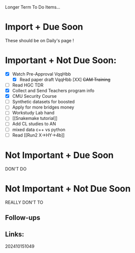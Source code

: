 Longer Term To Do Items...

# Import + Due Soon
These should be on Daily's page  !

# Important + Not Due Soon:
- [x] Watch Pre-Approval VqqHbb
	- [x] Read paper draft VqqHbb
 [XX] ~~CAM Training~~
- [ ] Read HGC TDR
- [x] Collect and Send Teachers program info
- [x] CMU Security Course
- [ ] Synthetic datasets for boosted
- [ ] Apply for more bridges money
- [ ] Workstudy Lab hand
- [ ] [[Snakemake tutorial]] 
- [ ] Add CL studies to AN
- [ ] mixed data c++ vs python
- [ ] Read [[Run2 X->HY->4b]]
# Not Important + Due Soon
DON'T DO

# Not Important + Not Due Soon
REALLY DON'T TO


## Follow-ups


## Links: 



202410151049
